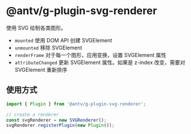 # @antv/g-plugin-svg-renderer

使用 SVG 绘制各类图形。

- `mounted` 使用 DOM API 创建 SVGElement
- `unmounted` 移除 SVGElement
- `renderFrame` 对于每一个图形，应用变换，设置 SVGElement 属性
- `attributeChanged` 更新 SVGElement 属性。如果是 z-index 改变，需要对 SVGElement 重新排序

## 使用方式

```javascript
import { Plugin } from '@antv/g-plugin-svg-renderer';

// create a renderer
const svgRenderer = new SVGRenderer();
svgRenderer.registerPlugin(new Plugin());
```
